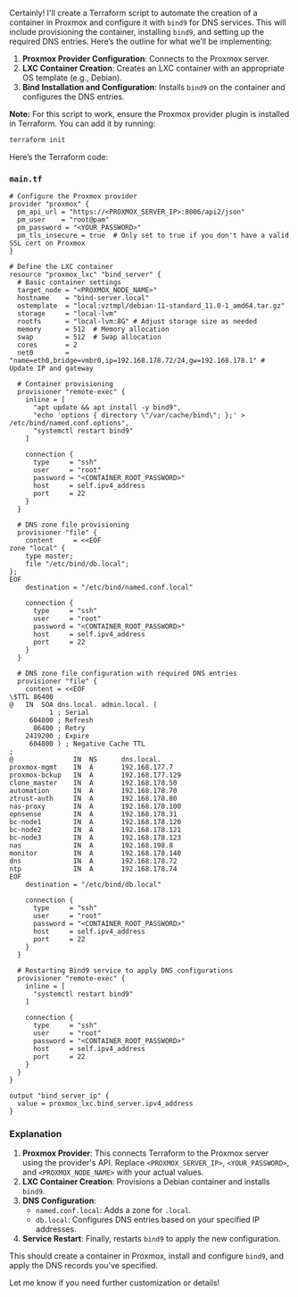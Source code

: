 Certainly! I'll create a Terraform script to automate the creation of a container in Proxmox and configure it with `bind9` for DNS services. This will include provisioning the container, installing `bind9`, and setting up the required DNS entries. Here’s the outline for what we’ll be implementing:

1. **Proxmox Provider Configuration**: Connects to the Proxmox server.
2. **LXC Container Creation**: Creates an LXC container with an appropriate OS template (e.g., Debian).
3. **Bind Installation and Configuration**: Installs `bind9` on the container and configures the DNS entries.

**Note:** For this script to work, ensure the Proxmox provider plugin is installed in Terraform. You can add it by running:
```bash
terraform init
```

Here’s the Terraform code:

### `main.tf`
```hcl
# Configure the Proxmox provider
provider "proxmox" {
  pm_api_url = "https://<PROXMOX_SERVER_IP>:8006/api2/json"
  pm_user    = "root@pam"
  pm_password = "<YOUR_PASSWORD>"
  pm_tls_insecure = true  # Only set to true if you don't have a valid SSL cert on Proxmox
}

# Define the LXC container
resource "proxmox_lxc" "bind_server" {
  # Basic container settings
  target_node = "<PROXMOX_NODE_NAME>"
  hostname    = "bind-server.local"
  ostemplate  = "local:vztmpl/debian-11-standard_11.0-1_amd64.tar.gz"
  storage     = "local-lvm"
  rootfs      = "local-lvm:8G" # Adjust storage size as needed
  memory      = 512  # Memory allocation
  swap        = 512  # Swap allocation
  cores       = 2
  net0        = "name=eth0,bridge=vmbr0,ip=192.168.178.72/24,gw=192.168.178.1" # Update IP and gateway

  # Container provisioning
  provisioner "remote-exec" {
    inline = [
      "apt update && apt install -y bind9",
      "echo 'options { directory \"/var/cache/bind\"; };' > /etc/bind/named.conf.options",
      "systemctl restart bind9"
    ]

    connection {
      type     = "ssh"
      user     = "root"
      password = "<CONTAINER_ROOT_PASSWORD>"
      host     = self.ipv4_address
      port     = 22
    }
  }

  # DNS zone file provisioning
  provisioner "file" {
    content     = <<EOF
zone "local" {
    type master;
    file "/etc/bind/db.local";
};
EOF
    destination = "/etc/bind/named.conf.local"

    connection {
      type     = "ssh"
      user     = "root"
      password = "<CONTAINER_ROOT_PASSWORD>"
      host     = self.ipv4_address
      port     = 22
    }
  }

  # DNS zone file configuration with required DNS entries
  provisioner "file" {
    content = <<EOF
\$TTL 86400
@   IN  SOA dns.local. admin.local. (
          1 ; Serial
     604800 ; Refresh
      86400 ; Retry
    2419200 ; Expire
     604800 ) ; Negative Cache TTL
;
@               IN  NS      dns.local.
proxmox-mgmt    IN  A       192.168.177.7
proxmox-bckup   IN  A       192.168.177.129
clone_master    IN  A       192.168.178.50
automation      IN  A       192.168.178.70
ztrust-auth     IN  A       192.168.178.80
nas-proxy       IN  A       192.168.178.100
opnsense        IN  A       192.168.178.31
bc-node1        IN  A       192.168.178.120
bc-node2        IN  A       192.168.178.121
bc-node3        IN  A       192.168.178.123
nas             IN  A       192.168.198.8
monitor         IN  A       192.168.178.140
dns             IN  A       192.168.178.72
ntp             IN  A       192.168.178.74
EOF
    destination = "/etc/bind/db.local"

    connection {
      type     = "ssh"
      user     = "root"
      password = "<CONTAINER_ROOT_PASSWORD>"
      host     = self.ipv4_address
      port     = 22
    }
  }

  # Restarting Bind9 service to apply DNS configurations
  provisioner "remote-exec" {
    inline = [
      "systemctl restart bind9"
    ]

    connection {
      type     = "ssh"
      user     = "root"
      password = "<CONTAINER_ROOT_PASSWORD>"
      host     = self.ipv4_address
      port     = 22
    }
  }
}

output "bind_server_ip" {
  value = proxmox_lxc.bind_server.ipv4_address
}
```

### Explanation

1. **Proxmox Provider**: This connects Terraform to the Proxmox server using the provider's API. Replace `<PROXMOX_SERVER_IP>`, `<YOUR_PASSWORD>`, and `<PROXMOX_NODE_NAME>` with your actual values.
2. **LXC Container Creation**: Provisions a Debian container and installs `bind9`.
3. **DNS Configuration**: 
   - `named.conf.local`: Adds a zone for `.local`.
   - `db.local`: Configures DNS entries based on your specified IP addresses.
4. **Service Restart**: Finally, restarts `bind9` to apply the new configuration.

This should create a container in Proxmox, install and configure `bind9`, and apply the DNS records you’ve specified. 

Let me know if you need further customization or details!